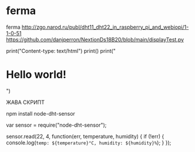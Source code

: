 # ferma
ferma
http://zgo.narod.ru/publ/dht11_dht22_in_raspberry_pi_and_webiopi/1-1-0-51
https://github.com/danjperron/NextionDs18B20/blob/main/displayTest.py

print("Content-type: text/html")
print()
print("<h1>Hello world!</h1>")

ЖАВА СКРИПТ

npm install node-dht-sensor

var sensor = require("node-dht-sensor");
 
sensor.read(22, 4, function(err, temperature, humidity) {
  if (!err) {
    console.log(`temp: ${temperature}°C, humidity: ${humidity}%`);
  }
});
